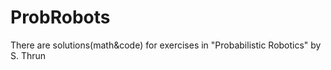 # ProbRobots
There are solutions(math&amp;code) for exercises in "Probabilistic Robotics" by S. Thrun 
